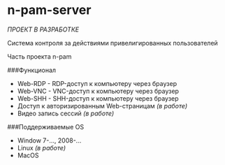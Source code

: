 # n-pam-server
*ПРОЕКТ В РАЗРАБОТКЕ*

Система контроля за действиями привелигированных пользователей

Часть проекта n-pam

###Функционал
* Web-RDP - RDP-доступ к компьютеру через браузер
* Web-VNC - VNC-доступ к компьютеру через браузер
* Web-SHH - SHH-доступ к компьютеру через браузер
* Доступ к авторизированным Web-страницам *(в работе)*
* Видео запись сессий *(в работе)*

###Поддерживаемые OS
* Window 7-..., 2008-...
* Linux *(в работе)*
* MacOS